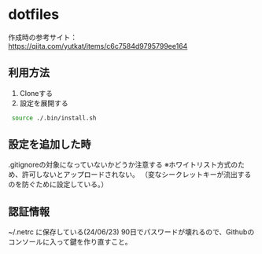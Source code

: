 # dotfiles

作成時の参考サイト：https://qiita.com/yutkat/items/c6c7584d9795799ee164

## 利用方法
1. Cloneする
2. 設定を展開する
```bash
 source ./.bin/install.sh
```

## 設定を追加した時

.gitignoreの対象になっていないかどうか注意する
※ホワイトリスト方式のため、許可しないとアップロードされない。
（変なシークレットキーが流出するのを防ぐために設定している。）

## 認証情報
~/.netrc に保存している(24/06/23)
90日でパスワードが壊れるので、Githubのコンソールに入って鍵を作り直すこと。
